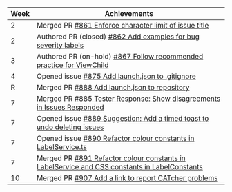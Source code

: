 | Week | Achievements |
| ---- | ------------ |
| 2 | Merged PR [#861 Enforce character limit of issue title](https://github.com/CATcher-org/CATcher/pull/861) |
| 2 | Authored PR (closed) [#862 Add examples for bug severity labels](https://github.com/CATcher-org/CATcher/pull/862) |
| 3 | Authored PR (on-hold) [#867 Follow recommended practice for ViewChild](https://github.com/CATcher-org/CATcher/pull/867) |
| 4 | Opened issue [#875 Add launch.json to .gitignore](https://github.com/CATcher-org/CATcher/issues/875) |
| R | Merged PR [#888 Add launch.json to repository](https://github.com/CATcher-org/CATcher/pull/888) |
| 7 | Merged PR [#885 Tester Response: Show disagreements in Issues Responded](https://github.com/CATcher-org/CATcher/pull/885) |
| 7 | Opened issue [#889 Suggestion: Add a timed toast to undo deleting issues](https://github.com/CATcher-org/CATcher/issues/889) |
| 7 | Opened issue [#890 Refactor colour constants in LabelService.ts](https://github.com/CATcher-org/CATcher/issues/890) |
| 7 | Merged PR [#891 Refactor colour constants in LabelService and CSS constants in LabelConstants](https://github.com/CATcher-org/CATcher/pull/891) |
| 10 | Merged PR [#907 Add a link to report CATcher problems](https://github.com/CATcher-org/CATcher/pull/907) |


